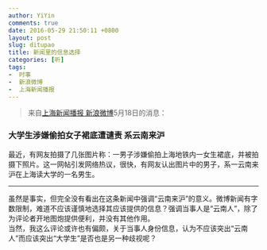 ```yaml
---
author: YiYin
comments: true
date: 2016-05-29 21:50:11 +0800
layout: post
slug: ditupao
title: 新闻里的信息选择
categories: [听]
tags:
-  时事
-  新浪微博
-  上海新闻播报
---
```


<div class="quote"> <blockquote>
    	来自<a href="http://weibo.com/1814975931/DxKCXmiud" target="_blank">上海新闻播报 新浪微博</a>5月18日的消息：
    </blockquote>
</div>

### 大学生涉嫌偷拍女子裙底遭谴责    系云南来沪

最近，有网友拍摄了几张图片称：一男子涉嫌偷拍上海地铁内一女生裙底，并被拍摄下照片。这一网帖引发网络热议，很快，有网友认出图片中的男子，系一云南来沪在上海读大学的一名男生。

<hr>
<div class="commentsonquote">
	<div class="yiyin">虽然是事实，但完全没有看出在这条新闻中强调“云南来沪”的意义。微博新闻有字数限制，难道不应该谨慎地选择其应该提供的信息？强调当事人是“云南人”，除了为评论者开地图炮提供便利，并没有其他作用。<br> 当然，我这么评论或许也有偏颇，关于当事人身份信息，认为不应该突出“云南人”而应该突出“大学生”是否也是另一种歧视呢？</div>
</div>

